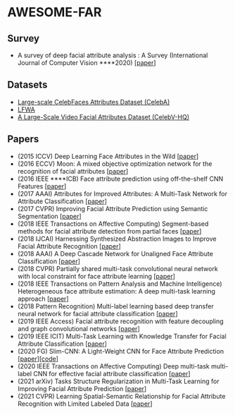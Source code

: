 # ****AWESOME-FAR****

## Survey

- A survey of deep facial attribute analysis : A Survey (International Journal of Computer Vision ****2020) [[paper](https://link.springer.com/article/10.1007/s11263-020-01308-z)]

## Datasets

- [Large-scale CelebFaces Attributes Dataset (CelebA)](http://mmlab.ie.cuhk.edu.hk/projects/CelebA.html)
- [LFWA](https://drive.google.com/drive/folders/0B7EVK8r0v71pQ3NzdzRhVUhSams?resourcekey=0-Kpdd6Vctf-AdJYfS55VULA)
- [A Large-Scale Video Facial Attributes Dataset (CelebV-HQ)](https://github.com/CelebV-HQ/CelebV-HQ)

## Papers

- (2015 ICCV) Deep Learning Face Attributes in the Wild [[paper](https://openaccess.thecvf.com/content_iccv_2015/html/Liu_Deep_Learning_Face_ICCV_2015_paper.html)]
- (2016 ECCV) Moon: A mixed objective optimization network for the recognition of facial attributes [[paper](https://link.springer.com/chapter/10.1007/978-3-319-46454-1_2)]
- (2016 IEEE ****ICB) Face attribute prediction using off-the-shelf CNN Features [[paper](https://ieeexplore.ieee.org/abstract/document/7550092)]
- (2017 AAAI) Attributes for Improved Attributes: A Multi-Task Network for Attribute Classification [[paper](https://arxiv.org/abs/1604.07360)]
- (2017 CVPR) Improving Facial Attribute Prediction using Semantic Segmentation [[paper](https://openaccess.thecvf.com/content_cvpr_2017/html/Kalayeh_Improving_Facial_Attribute_CVPR_2017_paper.html)]
- (2018 IEEE Transactions on Affective Computing) Segment-based methods for facial attribute detection from partial faces [[paper](https://ieeexplore.ieee.org/abstract/document/8326549)]
- (2018 IJCAI) Harnessing Synthesized Abstraction Images to Improve Facial Attribute Recognition [[paper](https://www.ijcai.org/Proceedings/2018/0102.pdf)]
- (2018 AAAI) A Deep Cascade Network for Unaligned Face Attribute Classification [[paper](https://ojs.aaai.org/index.php/AAAI/article/view/12303)]
- (2018 CVPR) Partially shared multi-task convolutional neural network with local constraint for face attribute learning [[paper](https://openaccess.thecvf.com/content_cvpr_2018/html/Cao_Partially_Shared_Multi-Task_CVPR_2018_paper.html)]
- (2018 IEEE Transactions on Pattern Analysis and Machine Intelligence) Heterogeneous face attribute estimation: A deep multi-task learning approach [[paper](https://ieeexplore.ieee.org/abstract/document/8007264)]
- (2018 Pattern Recognition) Multi-label learning based deep transfer neural network for facial attribute classification [[paper](https://www.sciencedirect.com/science/article/abs/pii/S0031320318301080)]
- (2019 IEEE Access) Facial attribute recognition with feature decoupling and graph convolutional networks [[paper](https://ieeexplore.ieee.org/abstract/document/8747501)]
- (2019 IEEE ICIT) Multi-Task Learning with Knowledge Transfer for Facial Attribute Classification [[paper](https://ieeexplore.ieee.org/abstract/document/8755180)]
- (2020 FG) Slim-CNN: A Light-Weight CNN for Face Attribute Prediction [[paper](https://ieeexplore.ieee.org/abstract/document/9320288)][[code](https://github.com/gtamba/pytorch-slim-cnn)]
- (2020 IEEE Transactions on Affective Computing) Deep multi-task multi-label CNN for effective facial attribute classification [[paper](https://ieeexplore.ieee.org/abstract/document/8967026)]
- (2021 arXiv) Tasks Structure Regularization in Multi-Task Learning for Improving Facial Attribute Prediction [[paper](https://arxiv.org/abs/2108.04353)]
- (2021 CVPR) Learning Spatial-Semantic Relationship for Facial Attribute Recognition with Limited Labeled Data [[paper](https://openaccess.thecvf.com/content/CVPR2021/html/Shu_Learning_Spatial-Semantic_Relationship_for_Facial_Attribute_Recognition_With_Limited_Labeled_CVPR_2021_paper.html)]
<!---
2000012019980706/2000012019980706 is a ✨ special ✨ repository because its `README.md` (this file) appears on your GitHub profile.
You can click the Preview link to take a look at your changes.
--->
